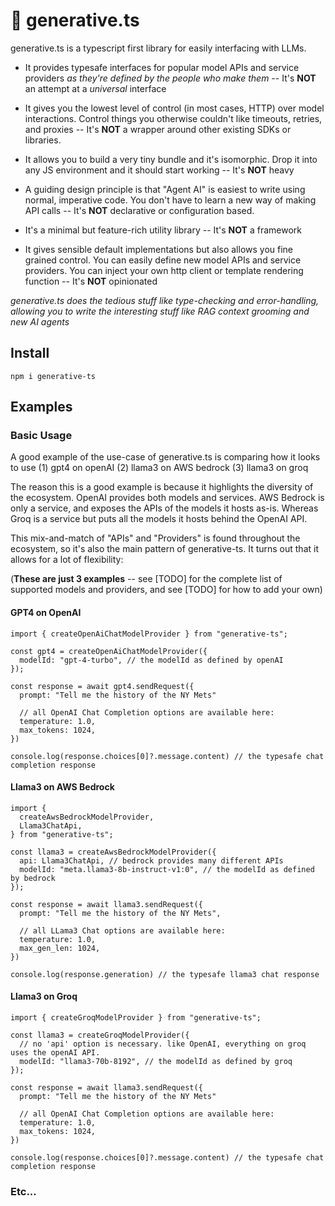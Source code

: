 # 🦧 generative.ts

generative.ts is a typescript first library for easily interfacing with LLMs.

* It provides typesafe interfaces for popular model APIs and service providers *as they're defined by the people who make them* -- It's **NOT** an attempt at a *universal* interface

* It gives you the lowest level of control (in most cases, HTTP) over model interactions. Control things you otherwise couldn't like timeouts, retries, and proxies -- It's **NOT** a wrapper around other existing SDKs or libraries. 

* It allows you to build a very tiny bundle and it's isomorphic. Drop it into any JS environment and it should start working -- It's **NOT** heavy

* A guiding design principle is that "Agent AI" is easiest to write using normal, imperative code. You don't have to learn a new way of making API calls -- It's **NOT** declarative or configuration based.

* It's a minimal but feature-rich utility library -- It's **NOT** a framework

* It gives sensible default implementations but also allows you fine grained control. You can easily define new model APIs and service providers. You can inject your own http client or template rendering function -- It's **NOT** opinionated

*generative.ts does the tedious stuff like type-checking and error-handling, allowing you to write the interesting stuff like RAG context grooming and new AI agents*

## Install

```
npm i generative-ts
```

## Examples

### Basic Usage

A good example of the use-case of generative.ts is comparing how it looks to use (1) gpt4 on openAI (2) llama3 on AWS bedrock (3) llama3 on groq

The reason this is a good example is because it highlights the diversity of the ecosystem. OpenAI provides both models and services. AWS Bedrock is only a service, and exposes the APIs of the models it hosts as-is. Whereas Groq is a service but puts all the models it hosts behind the OpenAI API. 

This mix-and-match of "APIs" and "Providers" is found throughout the ecosystem, so it's also the main pattern of generative-ts. It turns out that it allows for a lot of flexibility:

(**These are just 3 examples** -- see [TODO] for the complete list of supported models and providers, and see [TODO] for how to add your own)

#### GPT4 on OpenAI

```
import { createOpenAiChatModelProvider } from "generative-ts";

const gpt4 = createOpenAiChatModelProvider({
  modelId: "gpt-4-turbo", // the modelId as defined by openAI
});

const response = await gpt4.sendRequest({
  prompt: "Tell me the history of the NY Mets"

  // all OpenAI Chat Completion options are available here:
  temperature: 1.0,
  max_tokens: 1024,
})

console.log(response.choices[0]?.message.content) // the typesafe chat completion response
```

#### Llama3 on AWS Bedrock

```
import { 
  createAwsBedrockModelProvider,
  Llama3ChatApi,
} from "generative-ts";

const llama3 = createAwsBedrockModelProvider({
  api: Llama3ChatApi, // bedrock provides many different APIs
  modelId: "meta.llama3-8b-instruct-v1:0", // the modelId as defined by bedrock
});

const response = await llama3.sendRequest({
  prompt: "Tell me the history of the NY Mets",

  // all LLama3 Chat options are available here:
  temperature: 1.0,
  max_gen_len: 1024,
})

console.log(response.generation) // the typesafe llama3 chat response
```

#### Llama3 on Groq

```
import { createGroqModelProvider } from "generative-ts";

const llama3 = createGroqModelProvider({
  // no 'api' option is necessary. like OpenAI, everything on groq uses the openAI API.
  modelId: "llama3-70b-8192", // the modelId as defined by groq
});

const response = await llama3.sendRequest({
  prompt: "Tell me the history of the NY Mets"

  // all OpenAI Chat Completion options are available here:
  temperature: 1.0,
  max_tokens: 1024,
})

console.log(response.choices[0]?.message.content) // the typesafe chat completion response
```

### Etc...

